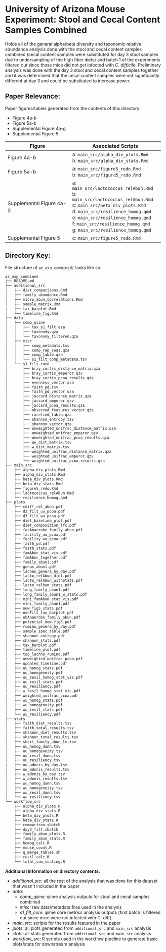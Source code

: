 # University of Arizona Mouse Experiment: Stool and Cecal Content Samples Combined

Holds all of the general alpha/beta diversity and taxonomic relative abundance analysis done with the stool and cecal content samples combined (cecal content samples were substituted for day 3 stool samples due to undersampling of the high fiber diets) and batch 1 of the experiments filtered out since those mice did not get infected with *C. difficile*. Preliminary analysis was done with the day 3 stool and cecal content samples together and it was determined that the cecal content samples were not significantly different at day 3 and could be substituted to increase power. 

## Paper Relevance:

Paper figures/tables generated from the contents of this directory:

-   Figure 4a-b
-   Figure 5a-b
-   Supplemental Figure 4a-g
-   Supplemental Figure 5

| Figure                   | Associated Scripts                                         |
|--------------------------|------------------------------------------------------------|
| Figure 4a-b              | a: `main_src/alpha_div_plots.Rmd` <br/> b: `main_src/alpha_div_stats.Rmd`|
| Figure 5a-b              | a: `main_src/figure5_redo.Rmd` <br/> b: `main_src/figure5_redo.Rmd`|
| Supplemental Figure 4a-g               | a: `main_src/lactococcus_relAbun.Rmd` <br/> b: `main_src/lactococcus_relAbun.Rmd` <br/> c: `main_src/beta_div_plots.Rmd` <br/> d: `main_src/resilience_homog.qmd` <br/> e: `main_src/resilience_homog.qmd` <br/> f: `main_src/resilience_homog.qmd` <br/> g: `main_src/resilience_homog.qmd`|
| Supplemental Figure 5               | c: `main_src/figure5_redo.Rmd`|

## Directory Key:

File structure of `az_exp_combined/` looks like so:

``` bash
az_exp_combined
├── README.md
├── additional_src
│   ├── dist_comparisons.Rmd
│   ├── family_abundance.Rmd
│   ├── micro_abun_correlations.Rmd
│   ├── sample_matrix.Rmd
│   ├── tax_barplot.Rmd
│   └── timeline_fig.Rmd
├── data
│   ├── comp_qiime
│   │   ├── tax_s1_filt.qza
│   │   ├── taxonomy.qza
│   │   └── taxonomy_filtered.qza
│   ├── misc
│   │   ├── comp_metadata.tsv
│   │   ├── comp_rep_seqs.qza
│   │   ├── comp_table.qza
│   │   └── s1_filt_comp_metadata.tsv
│   └── s1_filt_core
│       ├── bray_curtis_distance_matrix.qza
│       ├── bray_curtis_emperor.qzv
│       ├── bray_curtis_pcoa_results.qza
│       ├── evenness_vector.qza
│       ├── faith_pd.tsv
│       ├── faith_pd_vector.qza
│       ├── jaccard_distance_matrix.qza
│       ├── jaccard_emperor.qzv
│       ├── jaccard_pcoa_results.qza
│       ├── observed_features_vector.qza
│       ├── rarefied_table.qza
│       ├── shannon_entropy.tsv
│       ├── shannon_vector.qza
│       ├── unweighted_unifrac_distance_matrix.qza
│       ├── unweighted_unifrac_emperor.qzv
│       ├── unweighted_unifrac_pcoa_results.qza
│       ├── uw_dist_matrix.tsv
│       ├── w_dist_matrix.tsv
│       ├── weighted_unifrac_distance_matrix.qza
│       ├── weighted_unifrac_emperor.qzv
│       └── weighted_unifrac_pcoa_results.qza
├── main_src
│   ├── alpha_div_plots.Rmd
│   ├── alpha_div_stats.Rmd
│   ├── beta_div_plots.Rmd
│   ├── beta_div_stats.Rmd
│   ├── figure5_redo.Rmd
│   ├── lactococcus_relAbun.Rmd
│   └── resilience_homog.qmd
├── plots
│   ├── cdiff_rel_abun.pdf
│   ├── d3_filt_uu_pcoa.pdf
│   ├── d3_filt_wu_pcoa.pdf
│   ├── diet_baseline_plot.pdf
│   ├── diet_composition_lfc.pdf
│   ├── facAnaerobe_family_abun.pdf
│   ├── facility_uu_pcoa.pdf
│   ├── facility_wu_pcoa.pdf
│   ├── faith_pd.pdf
│   ├── faith_stats.pdf
│   ├── famAbun_stat_vis.pdf
│   ├── famAbun_together.pdf
│   ├── family_abun1.pdf
│   ├── genus_abun1.pdf
│   ├── lachno_genera_by_day.pdf
│   ├── lacto_relAbun_diet.pdf
│   ├── lacto_relAbun_withStats.pdf
│   ├── lacto_relbun_stats.pdf
│   ├── long_family_abun1.pdf
│   ├── long_family_abun1_w_stats.pdf
│   ├── mini_famAbun_stat_vis.pdf
│   ├── mini_family_abun1.pdf
│   ├── new_fig5_stats.pdf
│   ├── nonFilt_tax_barplot.pdf
│   ├── obAnaerobe_family_abun.pdf
│   ├── potential_new_fig5.pdf
│   ├── rumino_genera_by_day.pdf
│   ├── sample_spec_table.pdf
│   ├── shannon_entropy.pdf
│   ├── shannon_stats.pdf
│   ├── tax_barplot.pdf
│   ├── timeline_plot.pdf
│   ├── top_lachno_rumino.pdf
│   ├── unweighted_unifrac_pcoa.pdf
│   ├── updated_timeline.pdf
│   ├── uu_homog_stats.pdf
│   ├── uu_homogeneity.pdf
│   ├── uu_resil_homog_stat_vis.pdf
│   ├── uu_resil_stats.pdf
│   ├── uu_resiliency.pdf
│   ├── w_resil_homog_stat_vis.pdf
│   ├── weighted_unifrac_pcoa.pdf
│   ├── wu_homog_stats.pdf
│   ├── wu_homogeneity.pdf
│   ├── wu_resil_stats.pdf
│   └── wu_resiliency.pdf
├── stats
│   ├── faith_diet_results.tsv
│   ├── faith_total_results.tsv
│   ├── shannon_diet_results.tsv
│   ├── shannon_total_results.tsv
│   ├── short_family_abun_lm.tsv
│   ├── uu_homog_dunn.tsv
│   ├── uu_homogeneity.tsv
│   ├── uu_resil_dunn.tsv
│   ├── uu_resiliency.tsv
│   ├── uw_adonis_by_day.tsv
│   ├── uw_adonis_results.tsv
│   ├── w_adonis_by_day.tsv
│   ├── w_adonis_results.tsv
│   ├── wu_homog_dunn.tsv
│   ├── wu_homogeneity.tsv
│   ├── wu_resil_dunn.tsv
│   └── wu_resiliency.tsv
└── workflow_src
    ├── alpha_div_plots.R
    ├── alpha_div_stats.R
    ├── beta_div_plots.R
    ├── beta_div_stats.R
    ├── comparison.sbatch
    ├── day3_filt.sbatch
    ├── family_abun_plots.R
    ├── family_abun_stats.R
    ├── homog_calc.R
    ├── mouse_count.R
    ├── q_merge_tables.sh
    ├── resil_calc.R
    └── total_sum_scaling.R
```

**Additional information on directory contents:**

-   *additional_src:* all the rest of the analysis that was done for this dataset that wasn't included in the paper
-   *data:*
    -   *comp_qiime:* qiime analysis outputs for stool and cecal samples combined
    -   *misc:* raw data/metadata files used in the analysis
    -   *s1_filt_core:* qiime core metrics analysis outputs (first batch is filtered out since mice were not infected with C. diff)
-   *main_src:* scripts for the results featured in the paper
-   *plots:* all plots generated from `additional_src` and `main_src` analysis
-   *stats:* all stats generated from `additional_src` and `main_src` analysis
-   *workflow_src:* R scripts used in the workflow pipeline to generate basic plots/stats for downstream analysis